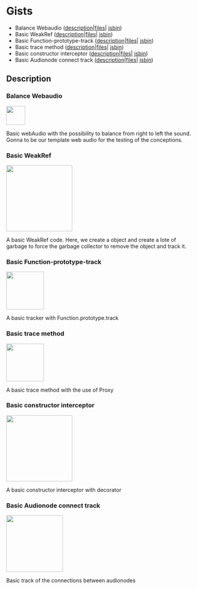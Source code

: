 # Gists

 - Balance Webaudio (<a href="#balance-webaudio">description</a>|<a href="https://github.com/FontanyLegall-Brandon/devtools-WebAudio/tree/master/gists/balance-webaudio">files</a>| <a href="https://jsbin.com/bugupok/1/edit">jsbin</a>)
 - Basic WeakRef (<a href="#basic-weakref">description</a>|<a href="https://github.com/FontanyLegall-Brandon/devtools-WebAudio/tree/master/gists/basic-WeakRef">files</a>| <a href="https://jsbin.com/qisipol/edit?html,console">jsbin</a>)
 - Basic Function-prototype-track (<a href="#basic-function-prototype-track">description</a>|<a href="https://github.com/FontanyLegall-Brandon/devtools-WebAudio/tree/master/gists/basic-function-prototype-track">files</a>| <a href="https://jsbin.com/bosuwab/edit?js,console">jsbin</a>)
 - Basic trace method (<a href="#basic-trace-method">description</a>|<a href="https://github.com/FontanyLegall-Brandon/devtools-WebAudio/tree/master/gists/basic-trace-method">files</a>| <a href="https://jsbin.com/cuwegug/1/edit?js,console">jsbin</a>)
 - Basic constructor interceptor (<a href="#basic-constructor-interceptor">description</a>|<a href="https://github.com/FontanyLegall-Brandon/devtools-WebAudio/tree/master/gists/basic-constructor-interceptor">files</a>| <a href="https://jsbin.com/puyubir/edit?js,console">jsbin</a>)
 - Basic Audionode connect track (<a href="#basic-audionode-connect-track">description</a>|<a href="https://github.com/FontanyLegall-Brandon/devtools-WebAudio/tree/master/gists/basic-audionode-connect-track">files</a>| <a href="https://jsbin.com/vepawix/edit?js,console,output">jsbin</a>)
 


## Description
### Balance Webaudio 
<img src="https://brandon.fontany-legall.xyz/public/images/webaudio/balance-webaudio.png" height="50px"/>

Basic webAudio with the possibility to balance from right to left the sound. Gonna to be our template web audio for the testing of the conceptions.

### Basic WeakRef 
<img src="https://brandon.fontany-legall.xyz/public/images/webaudio/basic-weakref.png" height="175px"/>

A basic WeakRef code. Here, we create a object and create a lote of garbage to force the garbage collector to remove the object and track it.

### Basic Function-prototype-track 
<img src="https://brandon.fontany-legall.xyz/public/images/webaudio/basic-prototype-track.png" height="100px"/>

A basic tracker with Function.prototype.track 


### Basic trace method 
<img src="https://brandon.fontany-legall.xyz/public/images/webaudio/basic-tracemethod.png" height="100px"/>

A basic trace method with the use of Proxy

### Basic constructor interceptor 
<img src="https://brandon.fontany-legall.xyz/public/images/webaudio/basic-constructor-interceptor.png" height="175px"/>

A basic constructor interceptor with decorator

### Basic Audionode connect track 
<img src="https://brandon.fontany-legall.xyz/public/images/webaudio/basic-audionode-connect-track.png" height="150px"/>

Basic track of the connections between audionodes
